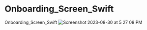 # Onboarding_Screen_Swift
Onboarding_Screen_Swift
![Screenshot 2023-08-30 at 5 27 08 PM](https://github.com/Experimenters1/Onboarding_Screen_Swift/assets/64000769/dc30470f-801c-4947-be7f-ce025e9a3873)

